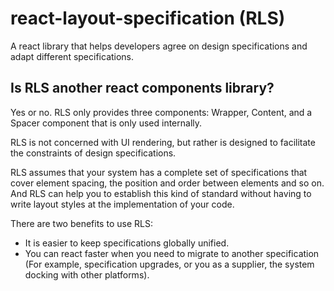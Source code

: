 # react-layout-specification (RLS)
A react library that helps developers agree on design specifications and adapt different specifications.

## Is RLS another react components library?

Yes or no. RLS only provides three components: Wrapper, Content, and a Spacer component that is only used internally.

RLS is not concerned with UI rendering, but rather is designed to facilitate the constraints of design specifications.

RLS assumes that your system has a complete set of specifications that cover element spacing, the position and order between elements and so on. And RLS can help you to establish this kind of standard without having to write layout styles at the implementation of your code.

There are two benefits to use RLS:

- It is easier to keep specifications globally unified.
- You can react faster when you need to migrate to another specification (For example, specification upgrades, or you as a supplier, the system docking with other platforms).